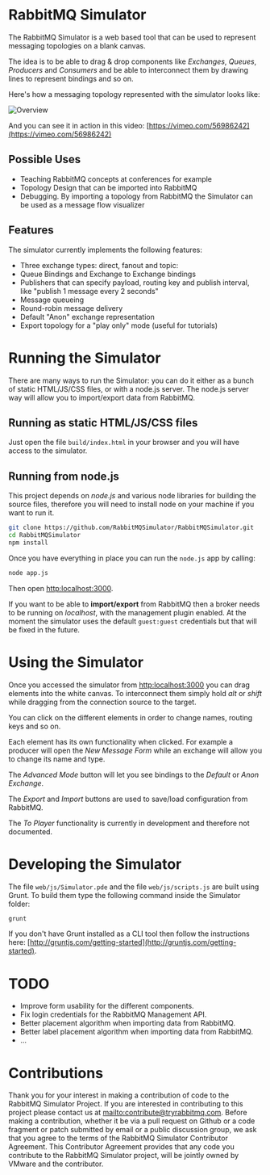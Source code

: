 # RabbitMQ Simulator #

The RabbitMQ Simulator is a web based tool that can be used to represent messaging topologies on a blank canvas.

The idea is to be able to drag & drop components like _Exchanges_, _Queues_, _Producers_ and _Consumers_ and be able to interconnect them by drawing lines to represent bindings and so on.

Here's how a messaging topology represented with the simulator looks like:

![Overview](https://raw.github.com/RabbitMQSimulator/RabbitMQSimulator/master/docs/overview.png "Overview")

And you can see it in action in this video: [https://vimeo.com/56986242](https://vimeo.com/56986242)

## Possible Uses ##

- Teaching RabbitMQ concepts at conferences for example
- Topology Design that can be imported into RabbitMQ
- Debugging. By importing a topology from RabbitMQ the Simulator can be used as a message flow visualizer

## Features ##

The simulator currently implements the following features:

- Three exchange types: direct, fanout and topic:
- Queue Bindings and Exchange to Exchange bindings
- Publishers that can specify payload, routing key and publish interval, like "publish 1 message every 2 seconds"
- Message queueing
- Round-robin message delivery
- Default "Anon" exchange representation
- Export topology for a "play only" mode (useful for tutorials)

# Running the Simulator #

There are many ways to run the Simulator: you can do it either as a bunch of static HTML/JS/CSS files, or with a node.js server. The node.js server way will allow you to import/export data from RabbitMQ.

## Running as static HTML/JS/CSS files ##

Just open the file `build/index.html` in your browser and you will have access to the simulator.

## Running from node.js ##

This project depends on _node.js_ and various node libraries for building the source files, therefore you will need to install node on your machine if you want to run it.

```bash
git clone https://github.com/RabbitMQSimulator/RabbitMQSimulator.git
cd RabbitMQSimulator
npm install
```

Once you have everything in place you can run the `node.js` app by calling:

```bash
node app.js
```

Then open [http:localhost:3000](http:localhost:3000).

If you want to be able to **import/export** from RabbitMQ then a broker needs to be running on _localhost_, with the management plugin enabled. At the moment the simulator uses the default `guest:guest` credentials but that will be fixed in the future.

# Using the Simulator #

Once you accessed the simulator from [http:localhost:3000](http:localhost:3000) you can drag elements into the white canvas. To interconnect them simply hold _alt_ or _shift_ while dragging from the connection source to the target. 

You can click on the different elements in order to change names, routing keys and so on. 

Each element has its own functionality when clicked. For example a producer will open the _New Message Form_ while an exchange will allow you to change its name and type.

The _Advanced Mode_ button will let you see bindings to the _Default_ or _Anon Exchange_.

The _Export_ and _Import_ buttons are used to save/load configuration from RabbitMQ.

The _To Player_ functionality is currently in development and therefore not documented.

# Developing the Simulator #

The file `web/js/Simulator.pde` and the file `web/js/scripts.js` are built using Grunt. To build them type the following command inside the Simulator folder:

```bash
grunt
```

If you don't have Grunt installed as a CLI tool then follow the instructions here: [http://gruntjs.com/getting-started](http://gruntjs.com/getting-started).

# TODO #

- Improve form usability for the different components.
- Fix login credentials for the RabbitMQ Management API.
- Better placement algorithm when importing data from RabbitMQ.
- Better label placement algorithm when importing data from RabbitMQ.
- …

# Contributions #

Thank you for your interest in making a contribution of code to the RabbitMQ Simulator Project. If you are interested in contributing to this project please contact us at <mailto:contribute@tryrabbitmq.com>. Before making a contribution, whether it be via a pull request on Github or a code fragment or patch submitted by email or a public discussion group, we ask that you agree to the terms of the RabbitMQ Simulator Contributor Agreement. This Contributor Agreement provides that any code you contribute to the RabbitMQ Simulator project, will be jointly owned by VMware and the contributor.